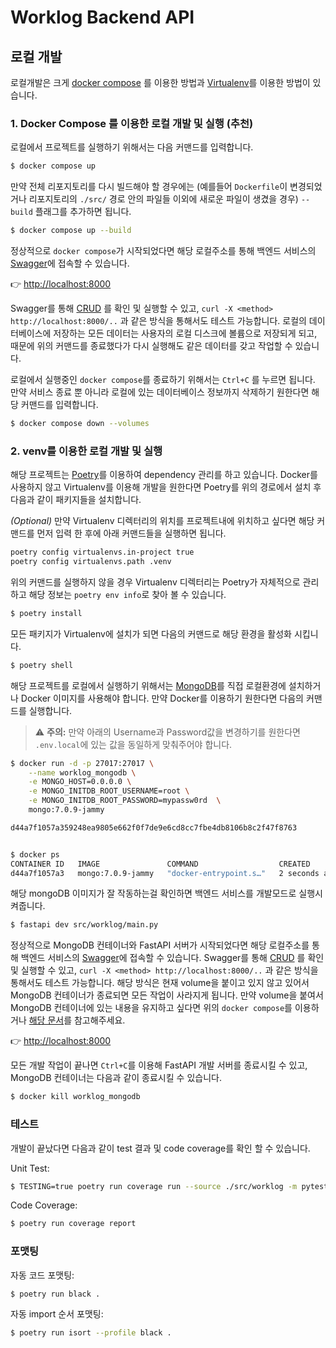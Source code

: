 # Worklog Backend API

## 로컬 개발

로컬개발은 크게 [docker compose](https://docs.docker.com/compose/) 를 이용한 방법과 [Virtualenv](https://virtualenv.pypa.io/en/latest/)를 이용한 방법이 있습니다.
### 1. Docker Compose 를 이용한 로컬 개발 및 실행 (추천)

로컬에서 프로젝트를 실행하기 위해서는 다음 커맨드를 입력합니다.
```bash
$ docker compose up
```
만약 전체 리포지토리를 다시 빌드해야 할 경우에는 (예를들어 `Dockerfile`이 변경되었거나 리포지토리의 `./src/` 경로 안의 파일들 이외에 새로운 파일이 생겼을 경우) `--build` 플래그를 추가하면 됩니다.

```bash
$ docker compose up --build
```
정상적으로 `docker compose`가 시작되었다면 해당 로컬주소를 통해 백엔드 서비스의 [Swagger](https://swagger.io/)에 접속할 수 있습니다.

👉 [http://localhost:8000](http://localhost:8000)

Swagger를 통해 [CRUD](https://en.wikipedia.org/wiki/Create,_read,_update_and_delete) 를 확인 및 실행할 수 있고, `curl -X <method> http://localhost:8000/..` 과 같은 방식을 통해서도 테스트 가능합니다.
로컬의 데이터베이스에 저장하는 모든 데이터는 사용자의 로컬 디스크에 볼륨으로 저장되게 되고, 때문에 위의 커맨드를 종료했다가 다시 실행해도 같은 데이터를 갖고 작업할 수 있습니다.

로컬에서 실행중인 `docker compose`를 종료하기 위해서는 `Ctrl+C` 를 누르면 됩니다.
만약 서비스 종료 뿐 아니라 로컬에 있는 데이터베이스 정보까지 삭제하기 원한다면 해당 커맨드를 입력합니다.
```bash
$ docker compose down --volumes
```

### 2. venv를 이용한 로컬 개발 및 실행
해당 프로젝트는 [Poetry](https://python-poetry.org/docs/)를 이용하여 dependency 관리를 하고 있습니다.
Docker를 사용하지 않고 Virtualenv를 이용해 개발을 원한다면 Poetry를 위의 경로에서 설치 후 다음과 같이 패키지들을 설치합니다.

*(Optional)* 만약 Virtualenv 디렉터리의 위치를 프로젝트내에 위치하고 싶다면 해당 커맨드를 먼저 입력 한 후에 아래 커맨드들을 실행하면 됩니다.
```bash
poetry config virtualenvs.in-project true
poetry config virtualenvs.path .venv
```
위의 커맨드를 실행하지 않을 경우 Virtualenv 디렉터리는 Poetry가 자체적으로 관리하고 해당 정보는 `poetry env info`로 찾아 볼 수 있습니다.

```bash
$ poetry install
```
모든 패키지가 Virtualenv에 설치가 되면 다음의 커맨드로 해당 환경을 활성화 시킵니다.
```bash
$ poetry shell
```
해당 프로젝트를 로컬에서 실행하기 위해서는 [MongoDB](https://www.mongodb.com/)를 직접 로컬환경에 설치하거나 Docker 이미지를 사용해야 합니다.
만약 Docker를 이용하기 원한다면 다음의 커맨드를 실행합니다.

> :warning: **주의:** 만약 아래의 Username과 Password값을 변경하기를 원한다면 `.env.local`에 있는 값을 동일하게 맞춰주어야 합니다.

```bash
$ docker run -d -p 27017:27017 \
    --name worklog_mongodb \
    -e MONGO_HOST=0.0.0.0 \
    -e MONGO_INITDB_ROOT_USERNAME=root \
    -e MONGO_INITDB_ROOT_PASSWORD=mypassw0rd  \
    mongo:7.0.9-jammy

d44a7f1057a359248ea9805e662f0f7de9e6cd8cc7fbe4db8106b8c2f47f8763


$ docker ps
CONTAINER ID   IMAGE               COMMAND                  CREATED         STATUS        PORTS                      NAMES
d44a7f1057a3   mongo:7.0.9-jammy   "docker-entrypoint.s…"   2 seconds ago   Up 1 second   0.0.0.0:27017->27017/tcp   worklog_mongodb
```
해당 mongoDB 이미지가 잘 작동하는걸 확인하면 백엔드 서비스를 개발모드로 실행시켜줍니다.
```bash
$ fastapi dev src/worklog/main.py
```

정상적으로 MongoDB 컨테이너와 FastAPI 서버가 시작되었다면 해당 로컬주소를 통해 백엔드 서비스의 [Swagger](https://swagger.io/)에 접속할 수 있습니다.
Swagger를 통해 [CRUD](https://en.wikipedia.org/wiki/Create,_read,_update_and_delete) 를 확인 및 실행할 수 있고, `curl -X <method> http://localhost:8000/..` 과 같은 방식을 통해서도 테스트 가능합니다.
해당 방식은 현재 volume을 붙이고 있지 않고 있어서 MongoDB 컨테이너가 종료되면 모든 작업이 사라지게 됩니다. 만약 volume을 붙여서 MongoDB 컨테이너에 있는 내용을 유지하고 싶다면 위의 `docker compose`를 이용하거나 [해당 문서](https://docs.docker.com/storage/volumes/#create-and-manage-volumes)를 참고해주세요.

👉 [http://localhost:8000](http://localhost:8000)

모든 개발 작업이 끝나면 `Ctrl+C`를 이용해 FastAPI 개발 서버를 종료시킬 수 있고, MongoDB 컨테이너는 다음과 같이 종료시킬 수 있습니다.
```bash
$ docker kill worklog_mongodb
```


### 테스트
개발이 끝났다면 다음과 같이 test 결과 및 code coverage를 확인 할 수 있습니다.

Unit Test:
```bash
$ TESTING=true poetry run coverage run --source ./src/worklog -m pytest --disable-warnings -v
```

Code Coverage:
```bash
$ poetry run coverage report
```

### 포맷팅
자동 코드 포맷팅:
```bash
$ poetry run black .
```

자동 import 순서 포맷팅:
```bash
$ poetry run isort --profile black .
```
